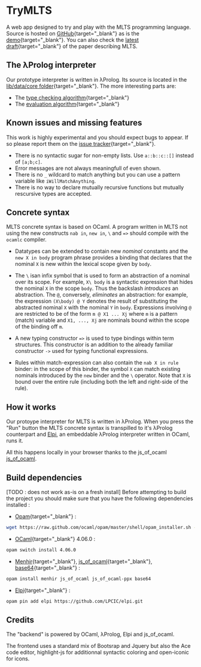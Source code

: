 # TryMLTS
A web app designed to try and play with the MLTS programming language.
Source is hosted on [GitHub](https://github.com/voodoos/mlts){target="_blank"} as is the [demo](http://voodoos.github.io/mlts/){target="_blank"}. You can also check the [latest draft](http://voodoos.github.io/mlts/mlts-paper.pdf){target="_blank"} of the paper describing MLTS.


## The λProlog interpreter
Our prototype interpreter is written in λProlog. Its source is located in the [lib/data/core folder](https://github.com/voodoos/mlts/tree/master/lib/data/core){target="_blank"}. The more interesting parts are:

- The [type checking algorithm](https://github.com/voodoos/mlts/blob/master/lib/data/core/typing.mod){target="_blank"} 
- The [evaluation algorithm](https://github.com/voodoos/mlts/blob/master/lib/data/core/eval.mod){target="_blank"}

## Known issues and missing features
This work is highly experimental and you should expect bugs to appear. If so please report them on the [issue tracker](https://github.com/voodoos/mlts/issues){target="_blank"}.

- There is no syntactic sugar for non-empty lists. Use `a::b::c::[]` instead of `[a;b;c]`.
- Error messages are not always meaningfull of even shown.
- There is no `_` wildcard to match anything but you can use a pattern variable like `iWillMatchAnything`.
- There is no way to declare mutually recursive functions but mutually rescursive types are accepted.


## Concrete syntax
MLTS concrete syntax is based on OCaml. A program written in MLTS not using the new constructs `nab in`, `new in`, `\` and `=>` should compile with the `ocamlc` compiler.

- Datatypes can be extended to contain new *nominal*
  constants and the `new X in body` program phrase provides a
  binding that declares that the nominal `X` is new within the
  lexical scope given by `body`.

- The `\` isan infix symbol that is used to form an abstraction of a nominal
  over its scope.  For example, `X\ body` is a syntactic
  expression that hides the nominal `X` in the scope `body`.
  Thus the backslash *introduces* an abstraction.  The `@`,
  conversely, *eliminates* an abstraction: for example, the
  expression `(X\body) @ Y` denotes the result of substituting
  the abstracted nominal `X` with the nominal `Y` in
  `body`.  Expressions involving `@` are restricted to be of
  the form `m @ X1 ... Xj` where `m` is a pattern (match)
  variable and `X1, ..., Xj` are nominals bound
  within the scope of the binding off `m`.

- A new typing constructor `=>` is used to type bindings
  within term structures.  This constructor is an addition to the
  already familiar constructor `->` used for typing functional
  expressions.

- Rules within match-expression can also contain the
  `nab X in rule` binder: in the scope of this binder, the
  symbol `X` can match existing nominals introduced by the
  `new` binder and the `\` operator.  Note that `X` is
    bound over the entire rule (including both the left and right-side
    of the rule).

## How it works
Our protoype interpreter for MLTS is written in λProlog. When you press the "Run" button the MLTS concrete syntax is transpilled to it's λProlog counterpart and [Elpi](https://github.com/LPCIC/elpi), an embeddable λProlog interpreter written in OCaml, runs it.

All this happens locally in your browser thanks to the js_of_ocaml [js_of_ocaml](https://github.com/ocsigen/js_of_ocaml).

## Build dependencies
[TODO : does not work as-is on a fresh install] Before attempting to build the project you should make sure that you have the following dependencies installed :

- [Opam](https://opam.ocaml.org/doc/Install.html){target="_blank"} : 
```bash
wget https://raw.github.com/ocaml/opam/master/shell/opam_installer.sh -O - | sh -s /usr/local/bin
```
- [OCaml](https://caml.inria.fr/){target="_blank"} 4.06.0 :
```bash
opam switch install 4.06.0
```
- [Menhir](http://gallium.inria.fr/~fpottier/menhir/){target="_blank"}, [js_of_ocaml](https://github.com/ocsigen/js_of_ocaml){target="_blank"}, [base64](https://github.com/mirage/ocaml-base64){target="_blank"} :
```bash
opam install menhir js_of_ocaml js_of_ocaml-ppx base64
```
- [Elpi](https://github.com/LPCIC/elpi){target="_blank"} :
```bash
opam pin add elpi https://github.com/LPCIC/elpi.git
```

## Credits
The "backend" is powered by OCaml, λProlog, Elpi and js_of_ocaml.

The frontend uses a standard mix of Bootsrap and Jquery but also the Ace code editor, highlight-js for additionnal syntactic coloring and open-iconic for icons.


